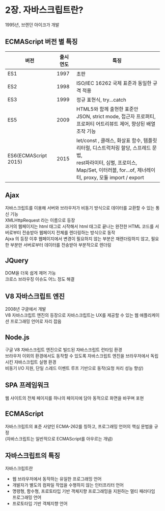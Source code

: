 # 2장. 자바스크립트란?

1995년, 브렌던 아이크가 개발

## ECMAScript 버전 별 특징
|버전|출시 연도| 특징|
|---------|---|---|
|ES1|1997|초판|
|ES2|1998|ISO/IEC 16262 국제 표준과 동일한 규격 적용|
|ES3|1999| 정규 표현식, try...catch|
|ES5|2009|HTML5와 함께 출현한 표준안<br/>JSON, strict mode, 접근자 프로퍼티, 프로퍼티 어트리뷰트 제어, 향상된 배열 조작 기능|
|ES6(ECMAScript 2015)|2015|let/const , 클래스, 화살표 함수, 템플릿 리터럴, 디스트럭처링 할당, 스프레드 문법, <br/>rest파라미터, 심벌, 프로미스, Map/Set, 이터러블, for...of, 제너레이터, proxy, 모듈 import / export|

## Ajax
자바스크립트를 이용해 서버와 브라우저가 비동기 방식으로 데이터를 교환할 수 있는 통신 기능 <br/>
XMLHttpRequest 라는 이름으로 등장 <br/>
과거의 웹페이지는 html 태그로 시작해서 html 태그로 끝나는 완전한 HTML 코드를 서버로부터 전송받아 웹페이지 전체를 렌더링하는 방식으로 동작 <br/>
Ajxa 의 등장 이후 웹페이지에서 변경이 필요하지 않는 부분은 재렌더링하지 않고, 필요한 부분만 서버로부터 데이터를 전송받아 부분적으로 렌더링

## JQuery
DOM을 더욱 쉽게 제어 가능<br/>
크로스 브라우징 이슈도 어느 정도 해결

## V8 자바스크립트 엔진
2008년 구글에서 개발<br/>
V8 자바스크립트 엔진의 등장으로 자바스크립트는 UX를 제공할 수 있는 웹 애플리케이션 프로그래밍 언어로 자리 잡음

## Node.js
구글 V8 자바스크립트 엔진으로 빌드된 자바스크립트 런타임 환경 <br/>
브라우저 이외의 환경에서도 동작할 수 있도록 자바스크립트 엔진을 브라우저에서 독립시킨 자바스크립트 실행 환경<br/>
비동기 I/O 지원, 단일 스레드 이벤트 루프 기반으로 동작(요청 처리 성능 향상)<br/>

## SPA 프레임워크
웹 사이트의 전체 페이지를 하나의 페이지에 담아 동적으로 화면을 바꾸며 포현

## ECMAScript
자바스크립트의 표준 사양인 ECMA-262를 칭하고, 프로그래밍 언어의 핵심 문법을 규정<br/>
(자바스크립트는 일반적으로 ECMAScript를 아우르는 개념)

## 자바스크립트의 특징
자바스크립트란
- 웹 브라우저에서 동작하는 유일한 프로그래밍 언어
- 개발자가 별도의 컴파일 작업을 수행하지 않는 인터프리터 언어
- 명령형, 함수형, 프로토타입 기반 객체지향 프로그래밍을 지원하는 멀티 패러다임 프로그래밍 언어
- 프로토타입 기반 객체지향 언어
